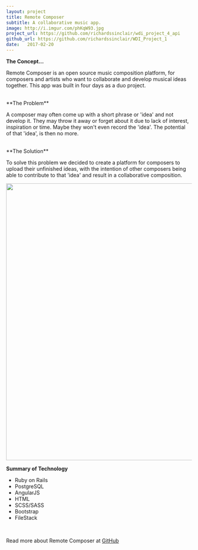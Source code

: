 ```yaml
---
layout: project
title: Remote Composer
subtitle: A collaborative music app.
image: http://i.imgur.com/phKqW93.jpg
project_url: https://github.com/richardssinclair/wdi_project_4_api
github_url: https://github.com/richardssinclair/WDI_Project_1
date:   2017-02-20
---
```

**The Concept...**

<p>Remote Composer is an open source music composition platform, for composers and artists who want to collaborate and develop musical ideas together. This app was built in four days as a duo project.</p>

<br/>
**The Problem**
<p>A composer may often come up with a short phrase or 'idea' and not develop it. They may throw it away or forget about it due to lack of interest, inspiration or time. Maybe they won't even record the 'idea'. The potential of that 'idea', is then no more.</p>

<br/>
**The Solution**
<p>To solve this problem we decided to create a platform for composers to upload their unfinished ideas, with the intention of other composers being able to contribute to that 'idea' and result in a collaborative composition.</p>

  <img width="750px" src="http://i1174.photobucket.com/albums/r613/jgburton/Ideas_zpsww5zv5vn.png" alt="">



<!-- ![alt text](http://i1174.photobucket.com/albums/r613/jgburton/Submit%20Idea_zpsp6i4us5n.png "Submit Ideas")
 <br/>

**Audio Upload via FileStack**
<br/>
![alt text](http://i1174.photobucket.com/albums/r613/jgburton/Screen%20Shot%202017-03-08%20at%2011.38.29_zpsvyqkewei.png "File Stack")
<br/> -->

**Summary of Technology**

<ul>
<li>Ruby on Rails</li>
<li>PostgreSQL</li>
<li>AngularJS</li>
<li>HTML</li>
<li>SCSS/SASS</li>
<li>Bootstrap</li>
<li>FileStack</li>
</ul>

<br/>

Read more about Remote Composer at [GitHub](https://github.com/jgburton/wdi_project_4_api)
